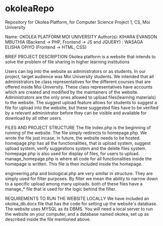 # okoleaRepo
Repository for Okolea Platform, for Computer Science Project 1, CS, Moi University

Name: OKOLEA PLATFORM MOI UNIVERSITY
Author(s): KIHARA EVANSON MBUTHIA (Backend -> PHP, Frontend -> JS and JQUERY)
		 : WASAGA ELISHA OPIYO (Frontend -> HTML, CSS)
	
BRIEF PROJECT DESCRIPTION
Okolea platform is a website that intends to solve the problem of file sharing in higher learning institutions

Users can log into the website as administrators or as students. In our project, target audience was Moi University students.
We intended that all administrators be class representatives for the different courses that are offered inside Moi University.
These class representatives have accounts which are created and modified by the maintainers of the website.
Administrators are the only ones allowed to upload files(learning materials) to the website.
The suggest upload feature allows for students to suggest a file for upload into the website, but these suggested files have to be verified by a relevant
administrator before they can be visible and available for download by all other users.

FILES AND PROJECT STRUCTURE
The file index.php is the beginning of running of the website. The file simply redirects to homepage.php. We wrote the file just incase, in future, the website needs 
to be hosted.
homepage.php has all the functionalities, that is upload system, suggest upload system, verify suggestions system and the delete files system.
homepage.php is also used for display of files, for users to upload.
manage_homepage.php is where all code for all functionalities inside the homepage is written. This file is then included inside the homepage.

engineering.php and biological.php are very similar in structure. They are simply used for filter purposes. By filter we mean the ability to narrow down 
to a specific upload among many uploads.
both of these files have a manage_* file that is used for the logic behind the filter.

REQUIREMENTS TO RUN THE WEBSITE LOCALLY
We have included an okolea_db.docx file that has the code for setting up the website's database. The website uses MYSQL as its DBMS.
You will need a local server to run the website on your computer, and a database named okolea, set up as described inside the file mentioned above.
